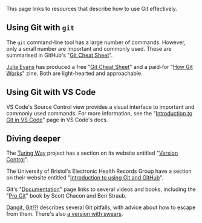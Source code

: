 This page links to resources that describe how to use Git effectively.

## Using Git with `git`

The `git` command-line tool has a large number of commands.
However, only a small number are important and commonly used.
These are summarised in GitHub's "[Git Cheat Sheet](https://education.github.com/git-cheat-sheet-education.pdf)".

[Julia Evans](https://jvns.ca/) has produced a free "[Git Cheat Sheet](https://wizardzines.com/git-cheat-sheet.pdf)"
and a paid-for "[How Git Works](https://wizardzines.com/zines/git/)" zine.
Both are light-hearted and approachable.

## Using Git with VS Code

VS Code's Source Control view provides a visual interface to important and commonly used commands.
For more information, see the "[Introduction to Git in VS Code](https://code.visualstudio.com/docs/sourcecontrol/intro-to-git)" page in VS Code's docs.

## Diving deeper

The [Turing Way](https://book.the-turing-way.org/) project has a section on its website entitled "[Version Control](https://book.the-turing-way.org/reproducible-research/vcs)".

The University of Bristol's Electronic Health Records Group have a section on their website entitled "[Introduction to using Git and GitHub](https://grpehr.github.io/training/01-index.html)".

Git's "[Documentation](https://git-scm.com/doc)" page links to several videos and books,
including the "[Pro Git](https://git-scm.com/book/en/v2)" book by Scott Chacon and Ben Straub.

[Dangit, Git!?!](https://dangitgit.com/) describes several Git pitfalls, with advice about how to escape from them.
There's also [a version with swears](https://ohshitgit.com/).
